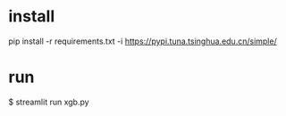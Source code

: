 # install
pip install -r requirements.txt -i https://pypi.tuna.tsinghua.edu.cn/simple/
# run
$ streamlit run xgb.py
